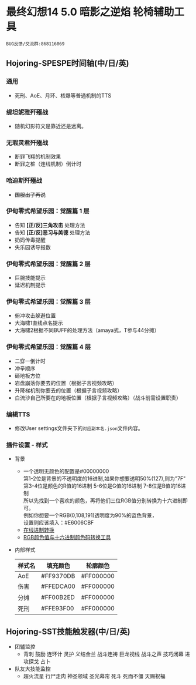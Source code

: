 ﻿# 最终幻想14 5.0 暗影之逆焰 轮椅辅助工具

    BUG反馈/交流群:868116069

## Hojoring-SPESPE时间轴(中/日/英)

### 通用

- 死刑、AoE、月环、核爆等普通机制的TTS

### 缇坦妮雅歼殛战

- 随机幻影符文是靠近还是远离。

### 无瑕灵君歼殛战

- 断罪飞翔的机制效果
- 断罪之桩（连线机制）倒计时

### 哈迪斯歼殛战

- ~~国服出了再说~~

### 伊甸零式希望乐园：觉醒篇 1 层

- 告知 **\[正/反\]三角攻击**    处理方法
- 告知 **\[正/反\]恶习与美德**  处理方法
- 奶妈传毒提醒
- 失乐园诱导报数

### 伊甸零式希望乐园：觉醒篇 2 层

- 巨腕技能提示
- 延迟机制提示

### 伊甸零式希望乐园：觉醒篇 3 层

- 俯冲攻击躲避位置
- 大海啸1直线点名提示
- 大海啸2根据不同BUFF的处理方法（amaya式，T参与44分摊）

### 伊甸零式希望乐园：觉醒篇 4 层

- 二穿一倒计时
- 冲拳顺序
- 砸地板方位
- 岩盘崩落你要去的位置（根据子言视频攻略）
- 升降梯机制你要去的位置（根据子言视频攻略）
- 白流沙自己所要在的地板位置（根据子言视频攻略）（战斗前需设置职责）

### 编辑TTS

- 修改User settings文件夹下的`对应副本名.json`文件内容。

### 插件设置 - 样式

- 背景

  - 一个透明无颜色的配置是#00000000  
    第1-2位是背景的不透明度的16进制,如果你想要透明50%(127),则为"7F"  
    第3-4位是颜色的R值的16进制  5-6位是G值的16进制 7-8位是B值的16进制  
    所以先找到一个喜欢的颜色，再将他们三位RGB值分别转换为十六进制即可。  
    例如你想要一个RGB(0,108,191)透明度为90%的蓝色背景，  
    设置则应该填入：#E6006CBF  
  - [在线进制转换](https://tool.oschina.net/hexconvert/)
  - [RGB颜色值与十六进制颜色码转换工具](https://www.sioe.cn/yingyong/yanse-rgb-16/)

- 内部样式

  | 样式名 | 填充颜色  | 轮廓颜色  |
  |--------|-----------|-----------|
  | AoE    | #FF9370DB | #FF000000 |
  | 伤害   | #FFEDCA00 | #FF000000 |
  | 分摊   | #FF00B2ED | #FF000000 |
  | 死刑   | #FFE93F00 | #FF000000 |

## Hojoring-SST技能触发器(中/日/英)

- 团辅监控
  - 背刺 鼓励 连环计 灵护 义结金兰 战斗连祷 巨龙视线 战斗之声 技巧闭幕 进攻探戈 占卜
- 队友大技能监控
  - 超火流星 行尸走肉 神圣领域 圣光幕帘 死斗 死而不僵 天赐祝福

